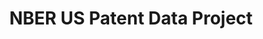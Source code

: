 ---
layout: default
citation: Bronwyn H. Hall, Jim Bessen, Grid Thoma
description: The main dataset extends from Jan 1, 1963, through december 30, 1999,
  and includes all the utility patents granted during that period. The citations file
  includes all citations made by patents granted in 1975-1999.
documentation: The main dataset extends from Jan 1, 1963, through december 30, 1999,
  and includes all the utility patents granted during that period. The citations file
  includes all citations made by patents granted in 1975-1999.
record_creation_timestamp: 12/1/2020 17:20:46
shortname: nber_citation
timeframe: 1963-1999
title: NBER US Patent Data Project
url: https://sites.google.com/site/patentdataproject/Home/downloads
uuid: d9cf4e57-a90e-4d18-8a3b-08fea43a2f49
---